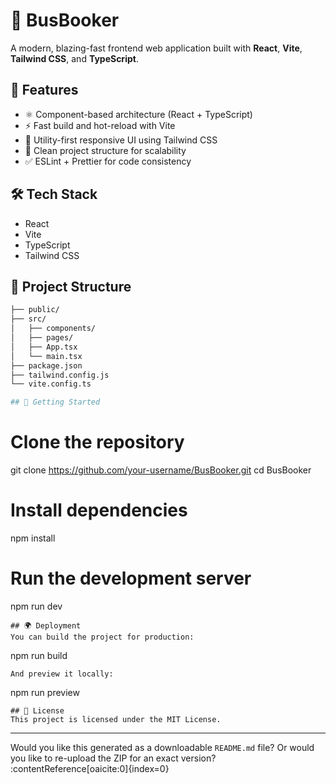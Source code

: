 # 🚀 BusBooker

A modern, blazing-fast frontend web application built with **React**, **Vite**, **Tailwind CSS**, and **TypeScript**.

## 🌟 Features

- ⚛️ Component-based architecture (React + TypeScript)
- ⚡ Fast build and hot-reload with Vite
- 🎨 Utility-first responsive UI using Tailwind CSS
- 🧼 Clean project structure for scalability
- ✅ ESLint + Prettier for code consistency

## 🛠️ Tech Stack

- React
- Vite
- TypeScript
- Tailwind CSS

## 📂 Project Structure

```bash
├── public/
├── src/
│   ├── components/
│   ├── pages/
│   ├── App.tsx
│   └── main.tsx
├── package.json
├── tailwind.config.js
└── vite.config.ts

## 🚀 Getting Started
```
# Clone the repository
git clone https://github.com/your-username/BusBooker.git
cd BusBooker

# Install dependencies
npm install

# Run the development server
npm run dev
```
## 🌍 Deployment
You can build the project for production:
```
npm run build
```
And preview it locally:
```
npm run preview
```
## 📄 License
This project is licensed under the MIT License.
```

---

Would you like this generated as a downloadable `README.md` file? Or would you like to re-upload the ZIP for an exact version? ​:contentReference[oaicite:0]{index=0}​

```
